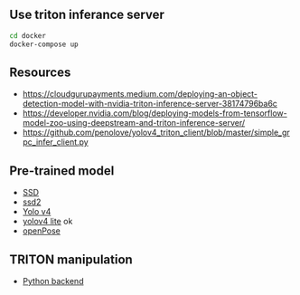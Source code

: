 ## Use triton inferance server

```bash
cd docker
docker-compose up
```

## Resources
- https://cloudgurupayments.medium.com/deploying-an-object-detection-model-with-nvidia-triton-inference-server-38174796ba6c
- https://developer.nvidia.com/blog/deploying-models-from-tensorflow-model-zoo-using-deepstream-and-triton-inference-server/
- https://github.com/penolove/yolov4_triton_client/blob/master/simple_grpc_infer_client.py



## Pre-trained model


- [SSD](https://github.com/onnx/models/tree/master/vision/object_detection_segmentation/ssd)
- [ssd2](https://github.com/qfgaohao/pytorch-ssd)
- [Yolo v4](https://github.com/onnx/models/tree/master/vision/object_detection_segmentation/yolov4)
- [yolov4 lite](https://github.com/yoobright/yolov4-onnx) ok
- [openPose](https://github.com/Hzzone/pytorch-openpose)


## TRITON manipulation
- [Python backend](https://github.com/triton-inference-server/python_backend/blob/main/README.md)